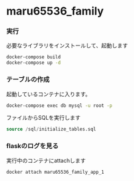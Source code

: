 # maru65536_family

### 実行

必要なライブラリをインストールして、起動します
```bash
docker-compose build
docker-compose up -d
```

### テーブルの作成

起動しているコンテナに入ります。

```bash
docker-compose exec db mysql -u root -p
```

ファイルからSQLを実行します

```sql
source /sql/initialize_tables.sql
```

### flaskのログを見る

実行中のコンテナにattachします
```bash
docker attach maru65536_family_app_1
```